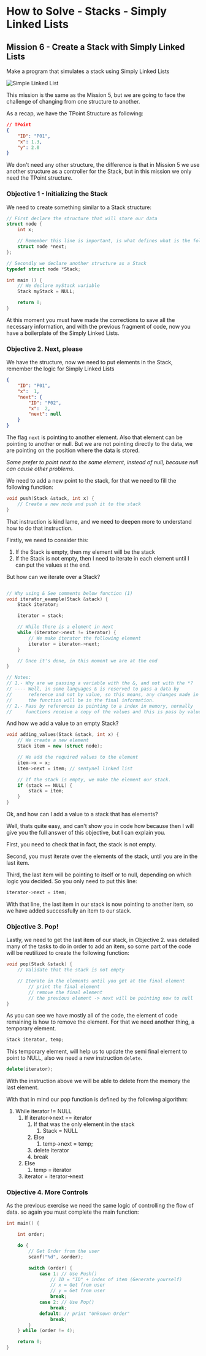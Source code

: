 # How to Solve - Stacks - Simply Linked Lists

## Mission 6 - Create a Stack with Simply Linked Lists

Make a program that simulates a stack using Simply Linked Lists

![Simple Linked List](./img/simple-linked-list.png)


This mission is the same as the Mission 5, but we are going to face the challenge of changing from one structure to another.

As a recap, we have the TPoint Structure as following:

```json
// TPoint
{
    "ID": "P01",
    "x": 1.3,
    "y": 2.0
}
```

We don't need any other structure, the difference is that in Mission 5 we use another structure as a controller for the Stack, but in this mission we only need the TPoint structure.

### Objective 1 - Initializing the Stack

We need to create something similar to a Stack structure:

```c++
// First declare the structure that will store our data
struct node {
    int x;

    // Remember this line is important, is what defines what is the following item
    struct node *next;
};

// Secondly we declare another structure as a Stack
typedef struct node *Stack;

int main () {
    // We declare myStack variable
    Stack myStack = NULL;

    return 0;
}
```

At this moment you must have made the corrections to save all the necessary information, and with the previous fragment of code, now you have a boilerplate of the Simply Linked Lists.

### Objective 2. Next, please

We have the structure, now we need to put elements in the Stack, remember the logic for Simply Linked Lists

```json
{
    "ID": "P01",
    "x":  1,
    "next": {
        "ID": "P02",
        "x":  2,
        "next": null
    }
}
```

The flag `next` is pointing to another element. Also that element can be pointing to another or null. But we are not pointing directly to the data, we are pointing on the position where the data is stored.

*Some prefer to point next to the same element, instead of null, because null can cause other problems.*

We need to add a new point to the stack, for that we need to fill the following function:

```c++
void push(Stack &stack, int x) {
    // Create a new node and push it to the stack
}
```

That instruction is kind lame, and we need to deepen more to understand how to do that instruction.

Firstly, we need to consider this:

1. If the Stack is empty, then my element will be the stack
2. If the Stack is not empty, then I need to iterate in each element until I can put the values at the end.

But how can we iterate over a Stack?

```c++

// Why using & See comments below function (1)
void iterator_example(Stack &stack) {
    Stack iterator;

    iterator = stack;

    // While there is a element in next
    while (iterator->next != iterator) {
        // We make iterator the following element
        iterator = iteraton->next;
    }

    // Once it's done, in this moment we are at the end
}

// Notes:
// 1.- Why are we passing a variable with the &, and not with the *?
// ---- Well, in some languages & is reserved to pass a data by 
//      reference and not by value, so this means, any changes made in
//      the function will be in the final information.
// 2.- Pass by references is pointing to a index in memory, normally 
//     functions receive a copy of the values and this is pass by value.
```

And how we add a value to an empty Stack?

```c++
void adding_values(Stack &stack, int x) {
    // We create a new element
    Stack item = new (struct node);

    // We add the required values to the element
    item->x = x;
    item->next = item; // sentynel linked list

    // If the stack is empty, we make the element our stack.
    if (stack == NULL) {
        stack = item;
    }
}
```

Ok, and how can I add a value to a stack that has elements?

Well, thats quite easy, and can't show you in code how because then I will give you the full answer of this objective, but I can explain you.

First, you need to check that in fact, the stack is not empty.

Second, you must iterate over the elements of the stack, until you are in the last item.

Third, the last item will be pointing to itself or to null, depending on which logic you decided. So you only need to put this line:

```c++
iterator->next = item;
```

With that line, the last item in our stack is now pointing to another item, so we have added successfully an item to our stack.

### Objective 3. Pop!

Lastly, we need to get the last item of our stack, in Objective 2. was detailed many of the tasks to do in order to add an item, so some part of the code will be reutilized to create the following function:

```c++
void pop(Stack &stack) {
    // Validate that the stack is not empty

    // Iterate in the elements until you get at the final element
        // print the final element
        // remove the final element
        // the previous element -> next will be pointing now to null
}
```

As you can see we have mostly all of the code, the element of code remaining is how to remove the element. For that we need another thing, a temporary element.

```c++
Stack iterator, temp;
```

This temporary element, will help us to update the semi final element to point to NULL, also we need a new instruction `delete`.

```c++
delete(iterator);
```

With the instruction above we will be able to delete from the memory the last element.

With that in mind our pop function is defined by the following algorithm:

1. While iterator != NULL
    1. If iterator->next == iterator
        1. If that was the only element in the stack
            1. Stack = NULL
        2. Else
            1. temp->next = temp;
        3. delete iterator
        4. break
    2. Else
        1. temp = iterator
    3. iterator = iterator->next

### Objective 4. More Controls

As the previous exercise we need the same logic of controlling the flow of data. so again you must complete the main function:

```c++
int main() {

    int order;

    do {
        // Get Order from the user
        scanf("%d", &order);

        switch (order) {
            case 1: // Use Push()
                // ID = "ID" + index of item (Generate yourself)
                // x = Get from user
                // y = Get from user
                break;
            case 2: // Use Pop()
                break;
            default: // print "Unknown Order"
                break;
        }
    } while (order != 4);

    return 0;
}